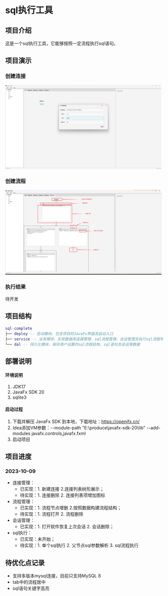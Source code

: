 # sql执行工具

## 项目介绍

这是一个sql执行工具，它能够按照一定流程执行sql语句。

## 项目演示

### 创建连接

<img src="https://github.com/asdfLiang/sql-complete/blob/master/deploy/src/main/resources/guide/new_connection.png" width= "500px">

### 创建流程

<img src="https://github.com/asdfLiang/sql-complete/blob/master/deploy/src/main/resources/guide/process.png" width= "500px">

### 执行结果

待开发

## 项目结构

``` lua
sql-complete
├── deploy -- 启动模块，包含项目的JavaFx界面及启动入口
├── service -- 业务模块，实现数据库连接管理、sql流程管理、会话管理及执行sql流程等功能
└── dal -- 持久化模块，保存用户设置的sql流程结构、sql语句及会话等数据
```

## 部署说明

#### 环境说明

1. JDK17
2. JavaFx SDK 20
3. sqlite3

#### 启动过程

1. 下载并解压 JavaFx SDK 到本地，下载地址：https://openjfx.cn/
2. Idea添加VM参数：--module-path "E:\produce\javafx-sdk-20\lib" --add-modules javafx.controls,javafx.fxml
3. 启动项目

## 项目进度

### 2023-10-09

- 连接管理：
    - 已实现：1. 新建连接 2.连接列表树形展示；
    - 待实现：1. 连接删除 2. 连接列表项增加图标
- 流程管理：
    - 已实现：1. 流程节点增删 2.按照数据构建流程结构；
    - 待实现：1. 流程打开 2. 流程删除
- 会话管理：
    - 已实现：1. 打开软件恢复上次会话 2. 会话删除；
- sql执行：
    - 已实现：未开始；
    - 待实现：1. 单个sql执行 2. 父节点sql参数解析 3. sql流程执行

## 待优化点记录

- 支持多版本mysql连接，目前只支持MySQL 8
- tab中的流程居中
- sql语句关键字高亮

